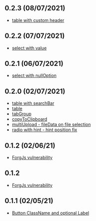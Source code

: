 ## 0.2.3 (08/07/2021)

<a name="0.2.3"></a>

- [table with custom header](https://github.com/Capgemini/dcx-react-library/issues/218)

## 0.2.2 (07/07/2021)

<a name="0.2.2"></a>

- [select with value](https://github.com/Capgemini/dcx-react-library/issues/213)

## 0.2.1 (06/07/2021)

<a name="0.2.1"></a>

- [select with nullOption](https://github.com/Capgemini/dcx-react-library/issues/210)

## 0.2.0 (02/07/2021)

<a name="0.2.0"></a>

- [table with searchBar](https://github.com/Capgemini/dcx-react-library/issues/193)
- [table](https://github.com/Capgemini/dcx-react-library/issues/189)
- [tabGroup](https://github.com/Capgemini/dcx-react-library/issues/167)
- [copyToClipboard](https://github.com/Capgemini/dcx-react-library/issues/184)
- [multiUpload - fileData on file selection](https://github.com/Capgemini/dcx-react-library/issues/104)
- [radio with hint - hint position fix](https://github.com/Capgemini/dcx-react-library/issues/203)

<a name="0.1.2"></a>

## 0.1.2 (02/06/21)

- [ForgJs vulnerability](https://github.com/Capgemini/dcx-react-library/issues/201)

<a name="0.1.2"></a>

## 0.1.2

- [ForgJs vulnerability](https://github.com/Capgemini/dcx-react-library/issues/201)

<a name="0.1.1"></a>

## 0.1.1 (02/05/21)

- [Button ClassName and optional Label](https://github.com/Capgemini/dcx-react-library/issues/186)
